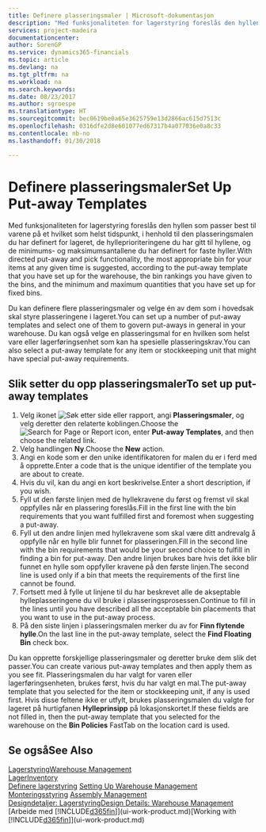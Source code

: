 ```yaml
---
title: Definere plasseringsmaler | Microsoft-dokumentasjon
description: "Med funksjonaliteten for lagerstyring foreslås den hyllen som passer best til varene på et hvilket som helst tidspunkt, i henhold til den plasseringsmalen du har definert for lageret, de hylleprioriteringene du har gitt til hyllene, og de minimums- og maksimumsantallene du har definert for faste hyller."
services: project-madeira
documentationcenter: 
author: SorenGP
ms.service: dynamics365-financials
ms.topic: article
ms.devlang: na
ms.tgt_pltfrm: na
ms.workload: na
ms.search.keywords: 
ms.date: 08/23/2017
ms.author: sgroespe
ms.translationtype: HT
ms.sourcegitcommit: bec0619be0a65e3625759e13d2866ac615d7513c
ms.openlocfilehash: 0316dfe2d8e601077ed67317b4a077036e0a8c33
ms.contentlocale: nb-no
ms.lasthandoff: 01/30/2018

---
```

# <a name="set-up-put-away-templates"></a><span data-ttu-id="b50c6-103">Definere plasseringsmaler</span><span class="sxs-lookup"><span data-stu-id="b50c6-103">Set Up Put-away Templates</span></span>
<span data-ttu-id="b50c6-104">Med funksjonaliteten for lagerstyring foreslås den hyllen som passer best til varene på et hvilket som helst tidspunkt, i henhold til den plasseringsmalen du har definert for lageret, de hylleprioriteringene du har gitt til hyllene, og de minimums- og maksimumsantallene du har definert for faste hyller.</span><span class="sxs-lookup"><span data-stu-id="b50c6-104">With directed put-away and pick functionality, the most appropriate bin for your items at any given time is suggested, according to the put-away template that you have set up for the warehouse, the bin rankings you have given to the bins, and the minimum and maximum quantities that you have set up for fixed bins.</span></span>  

<span data-ttu-id="b50c6-105">Du kan definere flere plasseringsmaler og velge én av dem som i hovedsak skal styre plasseringene i lageret.</span><span class="sxs-lookup"><span data-stu-id="b50c6-105">You can set up a number of put-away templates and select one of them to govern put-aways in general in your warehouse.</span></span> <span data-ttu-id="b50c6-106">Du kan også velge en plasseringsmal for en hvilken som helst vare eller lagerføringsenhet som kan ha spesielle plasseringskrav.</span><span class="sxs-lookup"><span data-stu-id="b50c6-106">You can also select a put-away template for any item or stockkeeping unit that might have special put-away requirements.</span></span>  

## <a name="to-set-up-put-away-templates"></a><span data-ttu-id="b50c6-107">Slik setter du opp plasseringsmaler</span><span class="sxs-lookup"><span data-stu-id="b50c6-107">To set up put-away templates</span></span>  
1.  <span data-ttu-id="b50c6-108">Velg ikonet ![Søk etter side eller rapport](media/ui-search/search_small.png "Søk etter side eller rapport"), angi **Plasseringsmaler**, og velg deretter den relaterte koblingen.</span><span class="sxs-lookup"><span data-stu-id="b50c6-108">Choose the ![Search for Page or Report](media/ui-search/search_small.png "Search for Page or Report icon") icon, enter **Put-away Templates**, and then choose the related link.</span></span>  
2.  <span data-ttu-id="b50c6-109">Velg handlingen **Ny**.</span><span class="sxs-lookup"><span data-stu-id="b50c6-109">Choose the **New** action.</span></span>  
3.  <span data-ttu-id="b50c6-110">Angi en kode som er den unike identifikatoren for malen du er i ferd med å opprette.</span><span class="sxs-lookup"><span data-stu-id="b50c6-110">Enter a code that is the unique identifier of the template you are about to create.</span></span>  
4.  <span data-ttu-id="b50c6-111">Hvis du vil, kan du angi en kort beskrivelse.</span><span class="sxs-lookup"><span data-stu-id="b50c6-111">Enter a short description, if you wish.</span></span>  
5.  <span data-ttu-id="b50c6-112">Fyll ut den første linjen med de hyllekravene du først og fremst vil skal oppfylles når en plassering foreslås.</span><span class="sxs-lookup"><span data-stu-id="b50c6-112">Fill in the first line with the bin requirements that you want fulfilled first and foremost when suggesting a put-away.</span></span>  
6.  <span data-ttu-id="b50c6-113">Fyll ut den andre linjen med hyllekravene som skal være ditt andrevalg å oppfylle når en hylle blir funnet for plasseringen.</span><span class="sxs-lookup"><span data-stu-id="b50c6-113">Fill in the second line with the bin requirements that would be your second choice to fulfill in finding a bin for put-away.</span></span> <span data-ttu-id="b50c6-114">Den andre linjen brukes bare hvis det ikke blir funnet en hylle som oppfyller kravene på den første linjen.</span><span class="sxs-lookup"><span data-stu-id="b50c6-114">The second line is used only if a bin that meets the requirements of the first line cannot be found.</span></span>  
7.  <span data-ttu-id="b50c6-115">Fortsett med å fylle ut linjene til du har beskrevet alle de akseptable hylleplasseringene du vil bruke i plasseringsprosessen.</span><span class="sxs-lookup"><span data-stu-id="b50c6-115">Continue to fill in the lines until you have described all the acceptable bin placements that you want to use in the put-away process.</span></span>  
8.  <span data-ttu-id="b50c6-116">På den siste linjen i plasseringsmalen merker du av for **Finn flytende hylle**.</span><span class="sxs-lookup"><span data-stu-id="b50c6-116">On the last line in the put-away template, select the **Find Floating Bin** check box.</span></span>  

<span data-ttu-id="b50c6-117">Du kan opprette forskjellige plasseringsmaler og deretter bruke dem slik det passer.</span><span class="sxs-lookup"><span data-stu-id="b50c6-117">You can create various put-away templates and then apply them as you see fit.</span></span> <span data-ttu-id="b50c6-118">Plasseringsmalen du har valgt for varen eller lagerføringsenheten, brukes først, hvis du har valgt en mal.</span><span class="sxs-lookup"><span data-stu-id="b50c6-118">The put-away template that you selected for the item or stockkeeping unit, if any is used first.</span></span> <span data-ttu-id="b50c6-119">Hvis disse feltene ikke er utfylt, brukes plasseringsmalen du valgte for lageret på hurtigfanen **Hylleprinsipp** på lokasjonskortet.</span><span class="sxs-lookup"><span data-stu-id="b50c6-119">If these fields are not filled in, then the put-away template that you selected for the warehouse on the **Bin Policies** FastTab on the location card is used.</span></span>  

## <a name="see-also"></a><span data-ttu-id="b50c6-120">Se også</span><span class="sxs-lookup"><span data-stu-id="b50c6-120">See Also</span></span>  
[<span data-ttu-id="b50c6-121">Lagerstyring</span><span class="sxs-lookup"><span data-stu-id="b50c6-121">Warehouse Management</span></span>](warehouse-manage-warehouse.md)  
[<span data-ttu-id="b50c6-122">Lager</span><span class="sxs-lookup"><span data-stu-id="b50c6-122">Inventory</span></span>](inventory-manage-inventory.md)  
<span data-ttu-id="b50c6-123">[Definere lagerstyring](warehouse-setup-warehouse.md)   </span><span class="sxs-lookup"><span data-stu-id="b50c6-123">[Setting Up Warehouse Management](warehouse-setup-warehouse.md)   </span></span>  
<span data-ttu-id="b50c6-124">[Monteringsstyring](assembly-assemble-items.md)  </span><span class="sxs-lookup"><span data-stu-id="b50c6-124">[Assembly Management](assembly-assemble-items.md)  </span></span>  
[<span data-ttu-id="b50c6-125">Designdetaljer: Lagerstyring</span><span class="sxs-lookup"><span data-stu-id="b50c6-125">Design Details: Warehouse Management</span></span>](design-details-warehouse-management.md)  
<span data-ttu-id="b50c6-126">[Arbeide med [!INCLUDE[d365fin](includes/d365fin_md.md)]](ui-work-product.md)</span><span class="sxs-lookup"><span data-stu-id="b50c6-126">[Working with [!INCLUDE[d365fin](includes/d365fin_md.md)]](ui-work-product.md)</span></span>

